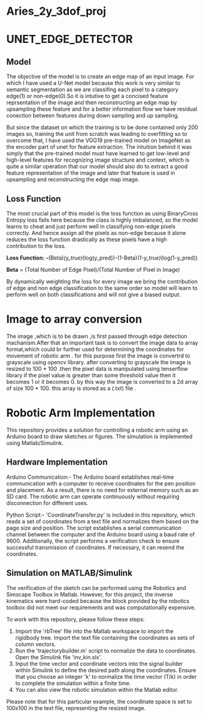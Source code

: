
# Aries_2y_3dof_proj 

# UNET_EDGE_DETECTOR
## Model
The objective of the model is to create an edge map of an input image. For which I have used a U-Net model because this work is very similar to semantic segmentation as we are classifing each pixel to a category edge(1) or non-edge(0).So it is intutive to get a concised feature reprsentation of the image and then reconstructing an edge map by upsampling these feature and for a better information flow we have residual conection between features during down sampling and up sampling. 

But since the dataset on which the training is to be done contained only 200 images so, training the unit from scratch was leading to overfitting so to overcome that, I have used the VGG19 pre-trained model on ImageNet as the encoder part of unet for feature extraction. The intuition behind it was simply that the pre-trained model must have learned to get low-level and high-level features for recognizing image structure and context, which is quite a similar operation that our model should also do to extract a good feature representation of the image and later that feature is used in upsampling and reconstructing the edge map image.

## Loss Function
The most crucial part of this model is the loss function as using BinaryCross Entropy loss fails here because the class is highly imbalanced, so the model learns to cheat and just perform well in classifying non-edge pixels correctly. And hence assign all the pixels as non-edge because it alone reduces the loss function drastically as these pixels have a high contribution to the loss. 

**Loss Function:**  **-**(Beta)*(y_true)*(log(y_pred))-(1-Beta)*(1-y_true)*(log(1-y_pred))

**Beta** = (Total Number of Edge Pixel)/(Total Number of Pixel in Image)

By dynamically weighting the loss for every image we bring the contribution of edge and non edge classification to the same order so model will learn to perform well on both classifications and will not give a biased output.

# Image to array conversion
The image ,which is to be drawn ,is first passed through edge detection machanism.After that an important task is to convert the image data to array format,which could br further used for determining the coordinates for movement of robotic arm .
for this purpose first the image is convertrd to grayscale using opencv library.
after converting to grayscale the image is resized to 100 * 100 .then the pixel data is manipulated using tenserflow library
if the pixel value is greater than some threshold value then it becomes 1 or it becomes 0.
by this way the image is converted to a 2d array of size 100 * 100.
this array is stored as a (.txt) file . 
 
# Robotic Arm Implementation

This repository provides a solution for controlling a robotic arm using an Arduino board to draw sketches or figures. The simulation is implemented using Matlab/Simulink.
## Hardware Implementation

Arduino Communication:-
 The Arduino board establishes real-time communication with a computer to receive coordinates for the pen position and placement. As a result, there is no need for external memory such as an SD card. The robotic arm can operate continuously without requiring disconnection for different uses.

Python Script:-
 'CoordinateTransfer.py' is included in this repository, which reads a set of coordinates from a text file and normalizes them based on the page size and position. The script establishes a serial communication channel between the computer and the Arduino board using a baud rate of 9600. Additionally, the script performs a verification check to ensure successful transmission of coordinates. If necessary, it can resend the coordinates.
## Simulation on MATLAB/Simulink
The verification of the sketch can be performed using the Robotics and Simscape Toolbox in Matlab. However, for this project, the inverse kinematics were hard-coded because the block provided by the robotics toolbox did not meet our requirements and was computationally expensive.

To work with this repository, please follow these steps:

1. Import the 'rbTree' file into the Matlab workspace to import the rigidbody tree. Import the text file containing the coordinates as sets of column vectors.
2. Run the 'trajectorybuilder.m' script to normalize the data to coordinates. Open the Simulink file 'inv_kin.slx'. 
3. Input the time vector and coordinate vectors into the signal builder within Simulink to define the desired path along the coordinates. Ensure that you choose an integer 'k' to normalize the time vector (T/k) in order to complete the simulation within a finite time. 
4. You can also view the robotic simulation within the Matlab editor. 

Please note that for this particular example, the coordinate space is set to 100x100 in the text file, representing the resized image.
